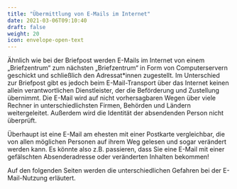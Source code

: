 ```yaml
---
title: "Übermittlung von E-Mails im Internet"
date: 2021-03-06T09:10:40
draft: false
weight: 20
icon: envelope-open-text
---
```


Ähnlich wie bei der Briefpost werden E-Mails im Internet von einem „Briefzentrum“ zum nächsten „Briefzentrum“ in Form von Computerservern geschickt und schließlich den Adressat*innen zugestellt. Im Unterschied zur Briefpost gibt es jedoch beim E-Mail-Transport über das Internet keinen allein verantwortlichen Dienstleister, der die Beförderung und Zustellung übernimmt. Die E-Mail wird auf nicht vorhersagbaren Wegen über viele Rechner in unterschiedlichsten Firmen, Behörden und Ländern weitergeleitet. Außerdem wird die Identität der absendenden Person nicht überprüft.

Überhaupt ist eine E-Mail am ehesten mit einer Postkarte vergleichbar, die von allen möglichen Personen auf ihrem Weg gelesen und sogar verändert werden kann. Es könnte also z.B. passieren, dass Sie eine E-Mail mit einer gefälschten Absenderadresse oder veränderten Inhalten bekommen!

Auf den folgenden Seiten werden die unterschiedlichen Gefahren bei der E-Mail-Nutzung erläutert.

